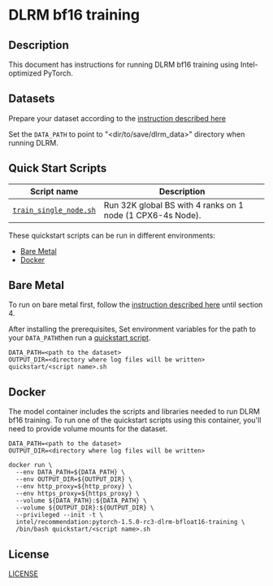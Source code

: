 <!--- 0. Title -->
# DLRM bf16 training

<!-- 10. Description -->
## Description

This document has instructions for running DLRM bf16 training using
Intel-optimized PyTorch.

<!--- 20. Datasets -->
## Datasets

Prepare your dataset according to the [instruction described here](/models/recommendation/pytorch/dlrm/training/bfloat16/README.md#4-prepare-dataset)

Set the `DATA_PATH` to point to "<dir/to/save/dlrm_data>" directory when running DLRM.

<!--- 30. Quick Start Scripts -->
## Quick Start Scripts

| Script name | Description |
|-------------|-------------|
| [`train_single_node.sh`](train_single_node.sh) | Run 32K global BS with 4 ranks on 1 node (1 CPX6-4s Node). | 

These quickstart scripts can be run in different environments:
* [Bare Metal](#bare-metal)
* [Docker](#docker)

<!--- 40. Bare Metal -->
## Bare Metal

To run on bare metal first, follow the [instruction described here](/models/recommendation/pytorch/dlrm/training/bfloat16/README.md#1-install-anaconda-30) until section 4.

After installing the prerequisites, Set environment variables
for the path to your `DATA_PATH`then run a 
[quickstart script](#quick-start-scripts).

```
DATA_PATH=<path to the dataset>
OUTPUT_DIR=<directory where log files will be written>
quickstart/<script name>.sh
```

<!--- 50. Docker -->
## Docker

The model container includes the scripts and libraries needed to run 
DLRM bf16 training. To run one of the quickstart scripts 
using this container, you'll need to provide volume mounts for the dataset.
```
DATA_PATH=<path to the dataset>
OUTPUT_DIR=<directory where log files will be written>

docker run \
  --env DATA_PATH=${DATA_PATH} \
  --env OUTPUT_DIR=${OUTPUT_DIR} \
  --env http_proxy=${http_proxy} \
  --env https_proxy=${https_proxy} \
  --volume ${DATA_PATH}:${DATA_PATH} \
  --volume ${OUTPUT_DIR}:${OUTPUT_DIR} \
  --privileged --init -t \
  intel/recommendation:pytorch-1.5.0-rc3-dlrm-bfloat16-training \
  /bin/bash quickstart/<script name>.sh
```

<!--- 70. License -->
## License

[LICENSE](/LICENSE)


